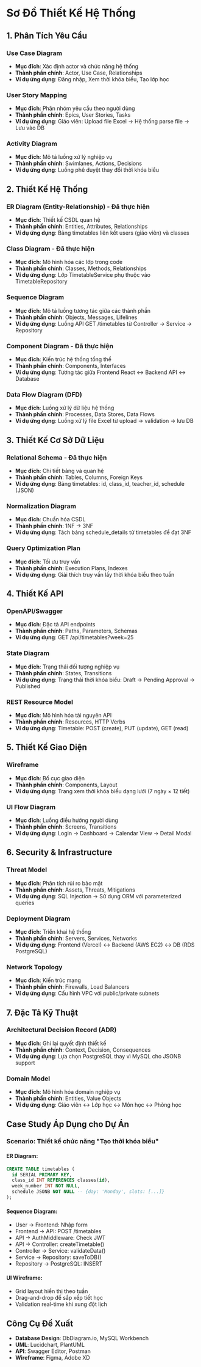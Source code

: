 # Sơ Đồ Thiết Kế Hệ Thống

## 1. Phân Tích Yêu Cầu

### Use Case Diagram
- **Mục đích**: Xác định actor và chức năng hệ thống
- **Thành phần chính**: Actor, Use Case, Relationships
- **Ví dụ ứng dụng**: Đăng nhập, Xem thời khóa biểu, Tạo lớp học

### User Story Mapping
- **Mục đích**: Phân nhóm yêu cầu theo người dùng
- **Thành phần chính**: Epics, User Stories, Tasks
- **Ví dụ ứng dụng**: Giáo viên: Upload file Excel -> Hệ thống parse file -> Lưu vào DB

### Activity Diagram
- **Mục đích**: Mô tả luồng xử lý nghiệp vụ
- **Thành phần chính**: Swimlanes, Actions, Decisions
- **Ví dụ ứng dụng**: Luồng phê duyệt thay đổi thời khóa biểu

## 2. Thiết Kế Hệ Thống

### ER Diagram (Entity-Relationship) - Đã thực hiện
- **Mục đích**: Thiết kế CSDL quan hệ
- **Thành phần chính**: Entities, Attributes, Relationships
- **Ví dụ ứng dụng**: Bảng timetables liên kết users (giáo viên) và classes

### Class Diagram - Đã thực hiện
- **Mục đích**: Mô hình hóa các lớp trong code
- **Thành phần chính**: Classes, Methods, Relationships
- **Ví dụ ứng dụng**: Lớp TimetableService phụ thuộc vào TimetableRepository

### Sequence Diagram
- **Mục đích**: Mô tả luồng tương tác giữa các thành phần
- **Thành phần chính**: Objects, Messages, Lifelines
- **Ví dụ ứng dụng**: Luồng API GET /timetables từ Controller -> Service -> Repository

### Component Diagram - Đã thực hiện
- **Mục đích**: Kiến trúc hệ thống tổng thể
- **Thành phần chính**: Components, Interfaces
- **Ví dụ ứng dụng**: Tương tác giữa Frontend React ↔ Backend API ↔ Database

### Data Flow Diagram (DFD)
- **Mục đích**: Luồng xử lý dữ liệu hệ thống
- **Thành phần chính**: Processes, Data Stores, Data Flows
- **Ví dụ ứng dụng**: Luồng xử lý file Excel từ upload -> validation -> lưu DB

## 3. Thiết Kế Cơ Sở Dữ Liệu

### Relational Schema - Đã thực hiện
- **Mục đích**: Chi tiết bảng và quan hệ
- **Thành phần chính**: Tables, Columns, Foreign Keys
- **Ví dụ ứng dụng**: Bảng timetables: id, class_id, teacher_id, schedule (JSON)

### Normalization Diagram
- **Mục đích**: Chuẩn hóa CSDL
- **Thành phần chính**: 1NF → 3NF
- **Ví dụ ứng dụng**: Tách bảng schedule_details từ timetables để đạt 3NF

### Query Optimization Plan
- **Mục đích**: Tối ưu truy vấn
- **Thành phần chính**: Execution Plans, Indexes
- **Ví dụ ứng dụng**: Giải thích truy vấn lấy thời khóa biểu theo tuần

## 4. Thiết Kế API

### OpenAPI/Swagger
- **Mục đích**: Đặc tả API endpoints
- **Thành phần chính**: Paths, Parameters, Schemas
- **Ví dụ ứng dụng**: GET /api/timetables?week=25

### State Diagram
- **Mục đích**: Trạng thái đối tượng nghiệp vụ
- **Thành phần chính**: States, Transitions
- **Ví dụ ứng dụng**: Trạng thái thời khóa biểu: Draft → Pending Approval → Published

### REST Resource Model
- **Mục đích**: Mô hình hóa tài nguyên API
- **Thành phần chính**: Resources, HTTP Verbs
- **Ví dụ ứng dụng**: Timetable: POST (create), PUT (update), GET (read)

## 5. Thiết Kế Giao Diện

### Wireframe
- **Mục đích**: Bố cục giao diện
- **Thành phần chính**: Components, Layout
- **Ví dụ ứng dụng**: Trang xem thời khóa biểu dạng lưới (7 ngày × 12 tiết)

### UI Flow Diagram
- **Mục đích**: Luồng điều hướng người dùng
- **Thành phần chính**: Screens, Transitions
- **Ví dụ ứng dụng**: Login → Dashboard → Calendar View → Detail Modal

## 6. Security & Infrastructure

### Threat Model
- **Mục đích**: Phân tích rủi ro bảo mật
- **Thành phần chính**: Assets, Threats, Mitigations
- **Ví dụ ứng dụng**: SQL Injection → Sử dụng ORM với parameterized queries

### Deployment Diagram
- **Mục đích**: Triển khai hệ thống
- **Thành phần chính**: Servers, Services, Networks
- **Ví dụ ứng dụng**: Frontend (Vercel) ↔ Backend (AWS EC2) ↔ DB (RDS PostgreSQL)

### Network Topology
- **Mục đích**: Kiến trúc mạng
- **Thành phần chính**: Firewalls, Load Balancers
- **Ví dụ ứng dụng**: Cấu hình VPC với public/private subnets

## 7. Đặc Tả Kỹ Thuật

### Architectural Decision Record (ADR)
- **Mục đích**: Ghi lại quyết định thiết kế
- **Thành phần chính**: Context, Decision, Consequences
- **Ví dụ ứng dụng**: Lựa chọn PostgreSQL thay vì MySQL cho JSONB support

### Domain Model
- **Mục đích**: Mô hình hóa domain nghiệp vụ
- **Thành phần chính**: Entities, Value Objects
- **Ví dụ ứng dụng**: Giáo viên ↔ Lớp học ↔ Môn học ↔ Phòng học

## Case Study Áp Dụng cho Dự Án

### Scenario: Thiết kế chức năng "Tạo thời khóa biểu"

#### ER Diagram:
```sql
CREATE TABLE timetables (
  id SERIAL PRIMARY KEY,
  class_id INT REFERENCES classes(id),
  week_number INT NOT NULL,
  schedule JSONB NOT NULL -- {day: 'Monday', slots: [...]} 
);
```

#### Sequence Diagram:
- User -> Frontend: Nhập form
- Frontend -> API: POST /timetables
- API -> AuthMiddleware: Check JWT
- API -> Controller: createTimetable()
- Controller -> Service: validateData()
- Service -> Repository: saveToDB()
- Repository -> PostgreSQL: INSERT

#### UI Wireframe:
- Grid layout hiển thị theo tuần
- Drag-and-drop để sắp xếp tiết học
- Validation real-time khi xung đột lịch

## Công Cụ Đề Xuất
- **Database Design**: DbDiagram.io, MySQL Workbench
- **UML**: Lucidchart, PlantUML
- **API**: Swagger Editor, Postman
- **Wireframe**: Figma, Adobe XD
